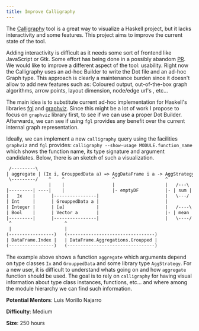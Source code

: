 ```yaml
---
title: Improve Calligraphy
---
```


The [Calligraphy](https://github.com/jonascarpay/calligraphy) tool is a great way to visualize a Haskell project, but it lacks interactivity and some features. This project aims to improve the current state of the tool.

Adding interactivity is difficult as it needs some sort of frontend like JavaScript or Gtk. Some effort has being done in a possibly abandom [PR](https://github.com/jonascarpay/calligraphy/pull/9). We would like to improve a different aspect of the tool: usability. Right now the Calligraphy uses an ad-hoc Builder to write the Dot file and an ad-hoc Graph type. This approach is clearly a maintenance burden since it doesn't allow to add new features such as: Coloured output, out-of-the-box graph algorithms, arrow points, layout dimension, node/edge url's , etc...

The main idea is to substitute current ad-hoc implementation for Haskell's libraries [fgl](https://hackage.haskell.org/package/fgl) and [graphviz](https://hackage.haskell.org/package/graphviz-2999.20.1.0). Since this might be a lot of work I propose to focus on `graphviz` library first, to see if we can use a proper Dot Builder. Afterwards, we can see if using `fgl` provides any benefit over the current internal graph representation.

Ideally, we can implement a new `calligraphy` query using the facilities `graphviz` and `fgl` provides: `calligraphy --show-usage MODULE.function_name` which shows the function name, its type signature and argument candidates. Below, there is an sketch of such a visualization.

```txt
 /---------\
| aggregate | (Ix i, GrouppedData a) => AggDataFrame i a -> AggStrategy a b -> DataFrame b
 \---------/    ^    ^                  ^                   ^
                |    |                  |                   |   /---\              (----------------------------------)
|---------| ----|    |                  |- emptyDF          |- | sum |   <-------- | DataFrame.Aggregations.Functions |
|   Ix    |      |----------------|                         |   \---/         |    (----------------------------------)
| Int     |      | GrouppedData a |                         |                 |
| Integer |      | [a]            |                         |   /----\        |
| Bool    |      | Vector a       |                         |- | mean |  <----|
|---------|      |----------------|                         |   \----/
 ^                    ^
 |                    |
(-----------------)   (---------------------------------)
| DataFrame.Index |   | DataFrame.Aggregations.Groupped |
(-----------------)   (---------------------------------) 

```

The example above shows a function `aggregate` which arguments depend on type classes `Ix` and `GrouppedData` and some library type `AggStrategy`. For a new user, it is difficult to understand whats going on and how `aggregate` function should be used. The goal is to rely on `calligraphy` for having visual information about type class instances, functions, etc... and where among the module hierarchy we can find such information.

**Potential Mentors**: Luis Morillo Najarro

**Difficulty**: Medium

**Size**: 250 hours
